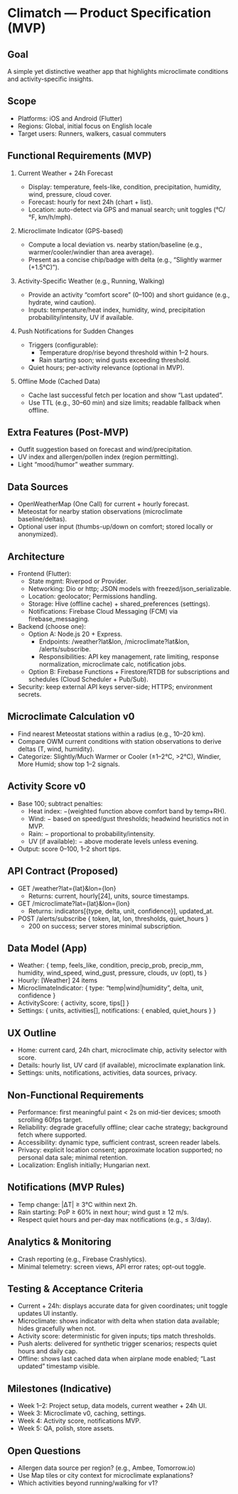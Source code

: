 # Climatch — Product Specification (MVP)

## Goal
A simple yet distinctive weather app that highlights microclimate conditions and activity-specific insights.

## Scope
- Platforms: iOS and Android (Flutter)
- Regions: Global, initial focus on English locale
- Target users: Runners, walkers, casual commuters

## Functional Requirements (MVP)
1. Current Weather + 24h Forecast
   - Display: temperature, feels-like, condition, precipitation, humidity, wind, pressure, cloud cover.
   - Forecast: hourly for next 24h (chart + list).
   - Location: auto-detect via GPS and manual search; unit toggles (°C/°F, km/h/mph).

2. Microclimate Indicator (GPS-based)
   - Compute a local deviation vs. nearby station/baseline (e.g., warmer/cooler/windier than area average).
   - Present as a concise chip/badge with delta (e.g., “Slightly warmer (+1.5°C)”).

3. Activity-Specific Weather (e.g., Running, Walking)
   - Provide an activity “comfort score” (0–100) and short guidance (e.g., hydrate, wind caution).
   - Inputs: temperature/heat index, humidity, wind, precipitation probability/intensity, UV if available.

4. Push Notifications for Sudden Changes
   - Triggers (configurable):
     - Temperature drop/rise beyond threshold within 1–2 hours.
     - Rain starting soon; wind gusts exceeding threshold.
   - Quiet hours; per-activity relevance (optional in MVP).

5. Offline Mode (Cached Data)
   - Cache last successful fetch per location and show “Last updated”.
   - Use TTL (e.g., 30–60 min) and size limits; readable fallback when offline.

## Extra Features (Post-MVP)
- Outfit suggestion based on forecast and wind/precipitation.
- UV index and allergen/pollen index (region permitting).
- Light “mood/humor” weather summary.

## Data Sources
- OpenWeatherMap (One Call) for current + hourly forecast.
- Meteostat for nearby station observations (microclimate baseline/deltas).
- Optional user input (thumbs-up/down on comfort; stored locally or anonymized).

## Architecture
- Frontend (Flutter):
  - State mgmt: Riverpod or Provider.
  - Networking: Dio or http; JSON models with freezed/json_serializable.
  - Location: geolocator; Permissions handling.
  - Storage: Hive (offline cache) + shared_preferences (settings).
  - Notifications: Firebase Cloud Messaging (FCM) via firebase_messaging.
- Backend (choose one):
  - Option A: Node.js 20 + Express.
    - Endpoints: /weather?lat&lon, /microclimate?lat&lon, /alerts/subscribe.
    - Responsibilities: API key management, rate limiting, response normalization, microclimate calc, notification jobs.
  - Option B: Firebase Functions + Firestore/RTDB for subscriptions and schedules (Cloud Scheduler + Pub/Sub).
- Security: keep external API keys server-side; HTTPS; environment secrets.

## Microclimate Calculation v0
- Find nearest Meteostat stations within a radius (e.g., 10–20 km).
- Compare OWM current conditions with station observations to derive deltas (T, wind, humidity).
- Categorize: Slightly/Much Warmer or Cooler (±1–2°C, >2°C), Windier, More Humid; show top 1–2 signals.

## Activity Score v0
- Base 100; subtract penalties:
  - Heat index: −(weighted function above comfort band by temp+RH).
  - Wind: − based on speed/gust thresholds; headwind heuristics not in MVP.
  - Rain: − proportional to probability/intensity.
  - UV (if available): − above moderate levels unless evening.
- Output: score 0–100, 1–2 short tips.

## API Contract (Proposed)
- GET /weather?lat={lat}&lon={lon}
  - Returns: current, hourly[24], units, source timestamps.
- GET /microclimate?lat={lat}&lon={lon}
  - Returns: indicators[{type, delta, unit, confidence}], updated_at.
- POST /alerts/subscribe { token, lat, lon, thresholds, quiet_hours }
  - 200 on success; server stores minimal subscription.

## Data Model (App)
- Weather: { temp, feels_like, condition, precip_prob, precip_mm, humidity, wind_speed, wind_gust, pressure, clouds, uv (opt), ts }
- Hourly: [Weather] 24 items
- MicroclimateIndicator: { type: “temp|wind|humidity”, delta, unit, confidence }
- ActivityScore: { activity, score, tips[] }
- Settings: { units, activities[], notifications: { enabled, quiet_hours } }

## UX Outline
- Home: current card, 24h chart, microclimate chip, activity selector with score.
- Details: hourly list, UV card (if available), microclimate explanation link.
- Settings: units, notifications, activities, data sources, privacy.

## Non-Functional Requirements
- Performance: first meaningful paint < 2s on mid-tier devices; smooth scrolling 60fps target.
- Reliability: degrade gracefully offline; clear cache strategy; background fetch where supported.
- Accessibility: dynamic type, sufficient contrast, screen reader labels.
- Privacy: explicit location consent; approximate location supported; no personal data sale; minimal retention.
- Localization: English initially; Hungarian next.

## Notifications (MVP Rules)
- Temp change: |ΔT| ≥ 3°C within next 2h.
- Rain starting: PoP ≥ 60% in next hour; wind gust ≥ 12 m/s.
- Respect quiet hours and per-day max notifications (e.g., ≤ 3/day).

## Analytics & Monitoring
- Crash reporting (e.g., Firebase Crashlytics).
- Minimal telemetry: screen views, API error rates; opt-out toggle.

## Testing & Acceptance Criteria
- Current + 24h: displays accurate data for given coordinates; unit toggle updates UI instantly.
- Microclimate: shows indicator with delta when station data available; hides gracefully when not.
- Activity score: deterministic for given inputs; tips match thresholds.
- Push alerts: delivered for synthetic trigger scenarios; respects quiet hours and daily cap.
- Offline: shows last cached data when airplane mode enabled; “Last updated” timestamp visible.

## Milestones (Indicative)
- Week 1–2: Project setup, data models, current weather + 24h UI.
- Week 3: Microclimate v0, caching, settings.
- Week 4: Activity score, notifications MVP.
- Week 5: QA, polish, store assets.

## Open Questions
- Allergen data source per region? (e.g., Ambee, Tomorrow.io)
- Use Map tiles or city context for microclimate explanations?
- Which activities beyond running/walking for v1?
